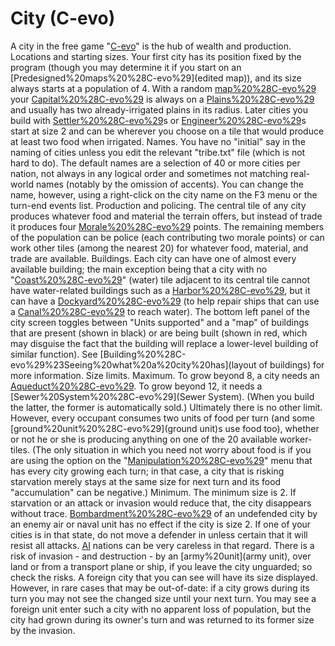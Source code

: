 # City (C-evo)

A city in the free game "[C-evo](C-evo)" is the hub of wealth and production.
Locations and starting sizes.
Your first city has its position fixed by the program (though you may determine it if you start on an [Predesigned%20maps%20%28C-evo%29](edited map)), and its size always starts at a population of 4. With a random [map%20%28C-evo%29](map) your [Capital%20%28C-evo%29](capital) is always on a [Plains%20%28C-evo%29](plain) and usually has two already-irrigated plains in its radius. 
Later cities you build with [Settler%20%28C-evo%29](Settler)s or [Engineer%20%28C-evo%29](Engineer)s start at size 2 and can be wherever you choose on a tile that would produce at least two food when irrigated.
Names.
You have no "initial" say in the naming of cities unless you edit the relevant "tribe.txt" file (which is not hard to do). The default names are a selection of 40 or more cities per nation, not always in any logical order and sometimes not matching real-world names (notably by the omission of accents).
You can change the name, however, using a right-click on the city name on the F3 menu or the turn-end events list.
Production and policing.
The central tile of any city produces whatever food and material the terrain offers, but instead of trade it produces four [Morale%20%28C-evo%29](morale) points.
The remaining members of the population can be police (each contributing two morale points) or can work other tiles (among the nearest 20) for whatever food, material, and trade are available.
Buildings.
Each city can have one of almost every available building; the main exception being that a city with no "[Coast%20%28C-evo%29](coast)" (water) tile adjacent to its central tile cannot have water-related buildings such as a [Harbor%20%28C-evo%29](Harbor), but it can have a [Dockyard%20%28C-evo%29](Dockyard) (to help repair ships that can use a [Canal%20%28C-evo%29](Canal) to reach water).
The bottom left panel of the city screen toggles between "Units supported" and a "map" of buildings that are present (shown in black) or are being built (shown in red, which may disguise the fact that the building will replace a lower-level building of similar function). See [Building%20%28C-evo%29%23Seeing%20what%20a%20city%20has](layout of buildings) for more information.
Size limits.
Maximum.
To grow beyond 8, a city needs an [Aqueduct%20%28C-evo%29](Aqueduct). To grow beyond 12, it needs a [Sewer%20System%20%28C-evo%29](Sewer System). (When you build the latter, the former is automatically sold.) Ultimately there is no other limit. However, every occupant consumes two units of food per turn (and some [ground%20unit%20%28C-evo%29](ground unit)s use food too), whether or not he or she is producing anything on one of the 20 available worker-tiles. (The only situation in which you need not worry about food is if you are using the option on the "[Manipulation%20%28C-evo%29](Manipulation)" menu that has every city growing each turn; in that case, a city that is risking starvation merely stays at the same size for next turn and its food "accumulation" can be negative.)
Minimum.
The minimum size is 2. If starvation or an attack or invasion would reduce that, the city disappears without trace.
[Bombardment%20%28C-evo%29](Bombardment) of an undefended city by an enemy air or naval unit has no effect if the city is size 2. If one of your cities is in that state, do not move a defender in unless certain that it will resist all attacks. [AI](AI) nations can be very careless in that regard. There is a risk of invasion - and destruction - by an [army%20unit](army unit), over land or from a transport plane or ship, if you leave the city unguarded; so check the risks.
A foreign city that you can see will have its size displayed. However, in rare cases that may be out-of-date: if a city grows during its turn you may not see the changed size until your next turn. You may see a foreign unit enter such a city with no apparent loss of population, but the city had grown during its owner's turn and was returned to its former size by the invasion.